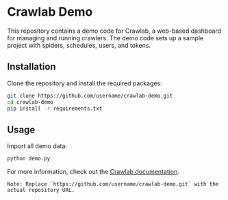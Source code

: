 
# Crawlab Demo
This repository contains a demo code for Crawlab, a web-based dashboard for managing and running crawlers. The demo code sets up a sample project with spiders, schedules, users, and tokens.
## Installation
Clone the repository and install the required packages:
```bash
git clone https://github.com/username/crawlab-demo.git
cd crawlab-demo
pip install -r requirements.txt
```
## Usage
Import all demo data:
```python
python demo.py
```
For more information, check out the [Crawlab documentation](https://docs.crawlab.cn/).
```
Note: Replace `https://github.com/username/crawlab-demo.git` with the actual repository URL.
